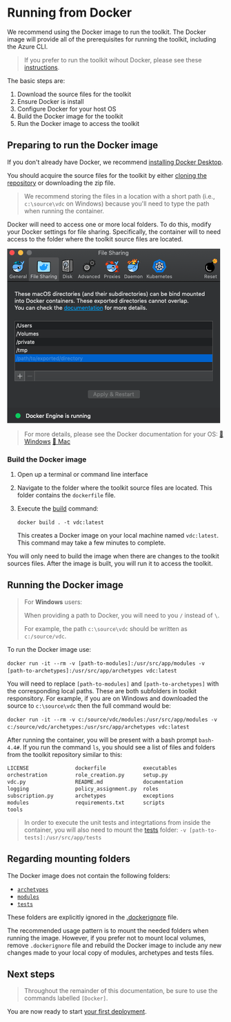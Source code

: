 # Running from Docker

We recommend using the Docker image to run the toolkit. The Docker image will provide all of the prerequisites for running the toolkit, including the Azure CLI.

> If you prefer to run the toolkit wihout Docker, please see these [instructions](./setup-local.md).

The basic steps are:

1. Download the source files for the toolkit
1. Ensure Docker is install
1. Configure Docker for your host OS
1. Build the Docker image for the toolkit
1. Run the Docker image to access the toolkit

## Preparing to run the Docker image

If you don't already have Docker, we recommend [installing Docker Desktop](https://docs.docker.com/install/).

You should acquire the source files for the toolkit by either [cloning the repository](https://help.github.com/articles/cloning-a-repository/) or downloading the zip file.

> We recommend storing the files in a location with a short path (i.e., `c:\source\vdc` on Windows) because you'll need to type the path when running the container.

Docker will need to access one or more local folders. To do this, modify your Docker settings for file sharing. Specifically, the container will to need access to the folder where the toolkit source files are located.

![Modify your file sharing settings for Docker](../_media/adding-shared-folder-docker.png)

> For more details, please see the Docker documentation for your OS: [📄 Windows](https://docs.docker.com/docker-for-windows/) [📄 Mac](https://docs.docker.com/docker-for-mac/)

### Build the Docker image

1. Open up a terminal or command line interface
1. Navigate to the folder where the toolkit source files are located. This folder contains the `dockerfile` file.
1. Execute the [build](https://docs.docker.com/engine/reference/commandline/build/) command:

    `docker build . -t vdc:latest`

    This creates a Docker image on your local machine named `vdc:latest`. This command may take a few minutes to complete.

You will only need to build the image when there are changes to the toolkit sources files. After the image is built, you will run it to access the toolkit.

## Running the Docker image

> For **Windows** users:
>
> When providing a path to Docker, you will need to you `/` instead of `\`.
>
> For example, the path `c:\source\vdc` should be written as `c:/source/vdc`.

To run the Docker image use:

  `docker run -it --rm -v [path-to-modules]:/usr/src/app/modules -v [path-to-archetypes]:/usr/src/app/archetypes vdc:latest`

You will need to replace `[path-to-modules]` and `[path-to-archetypes]` with the corresponding local paths. These are both subfolders in toolkit responsitory. For example, if you are on Windows and downloaded the source to `c:\source\vdc` then the full command would be:

  `docker run -it --rm -v c:/source/vdc/modules:/usr/src/app/modules -v c:/source/vdc/archetypes:/usr/src/app/archetypes vdc:latest`

After running the container, you will be present with a bash prompt `bash-4.4#`. If you run the command `ls`,  you should see a list of files and folders from the toolkit repository similar to this:

```
LICENSE               dockerfile            executables           
orchestration         role_creation.py      setup.py              
vdc.py                README.md             documentation         
logging               policy_assignment.py  roles                 
subscription.py       archetypes            exceptions            
modules               requirements.txt      scripts               
tools
```

> In order to execute the unit tests and integrtations from inside the container, you will also need to mount the [tests](../tests) folder: `-v [path-to-tests]:/usr/src/app/tests`

## Regarding mounting folders

The Docker image does not contain the following folders:

- [`archetypes`](../../archetypes)
- [`modules`](../../modules)
- [`tests`](../../tests)

These folders are explicitly ignored in the [.dockerignore](../.dockerignore) file.

The recommended usage pattern is to mount the needed folders when running the image. However, if you prefer not to mount local volumes, remove `.dockerignore` file and rebuild the Docker image to include any new changes made to your local copy of modules, archetypes and tests files.

## Next steps

> Throughout the remainder of this documentation, be sure to use the commands labelled `[Docker]`.

You are now ready to start [your first deployment](your-first-deployment.md).